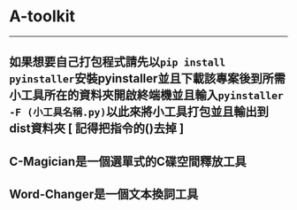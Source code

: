 # A-toolkit
---------------------------------------------------------------------------------------------  
如果想要自己打包程式請先以```pip install pyinstaller```安裝pyinstaller並且下載該專案後到所需小工具所在的資料夾開啟終端機並且輸入```pyinstaller -F (小工具名稱.py)```以此來將小工具打包並且輸出到dist資料夾 [ 記得把指令的()去掉 ]  
---------------------------------------------------------------------------------------------  
C-Magician是一個選單式的C碟空間釋放工具  
---------------------------------------------------------------------------------------------  
Word-Changer是一個文本換詞工具  
---------------------------------------------------------------------------------------------  